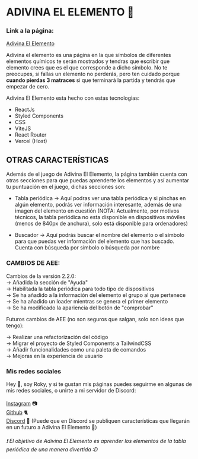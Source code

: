 # ADIVINA EL ELEMENTO 🧪
### Link a la página:

[Adivina El Elemento](https://adivinaelelemento.vercel.app)

Adivina el elemento es una página en la que símbolos de diferentes elementos químicos te serán mostrados y tendras que escribir que elemento crees que es el que corresponde a dicho símbolo.
No te preocupes, si fallas un elemento no perderás, pero ten cuidado porque **cuando pierdas 3 matraces** si que terminará la partida y tendrás que empezar de cero.

Adivina El Elemento esta hecho con estas tecnologias:

- ReactJs
- Styled Components
- CSS
- ViteJS
- React Router
- Vercel (Host)

## OTRAS CARACTERÍSTICAS

Además de el juego de Adivina El Elemento, la página también cuenta con otras secciones para que puedas aprenderte los elementos y así aumentar tu puntuación en el juego, dichas secciones son: 

- Tabla periódica -> Aquí podras ver una tabla periódica y si pinchas en algún elemento, podrás ver información interesante, además de una imagen del elemento en cuestión (NOTA: Actualmente, por motivos técnicos, la tabla periódica no esta disponible en dispositivos móviles (menos de 840px de anchura), solo está disponible para ordenadores)

- Buscador -> Aquí podrás buscar el nombre del elemento o el símbolo para que puedas ver información del elemento que has buscado. Cuenta con búsqueda por símbolo o búsqueda por nombre

### CAMBIOS DE AEE:

Cambios de la versión 2.2.0: <br>
-> Añadida la sección de "Ayuda" <br>
-> Habilitada la tabla periódica para todo tipo de dispositivos <br>
-> Se ha añadido a la información del elemento el grupo al que pertenece <br>
-> Se ha añadido un loader mientras se genera el primer elemento <br>
-> Se ha modificado la apariencia del botón de "comprobar" <br>

Futuros cambios de AEE (no son seguros que salgan, solo son ideas que tengo):

-> Realizar una refactorización del código <br> 
-> Migrar el proyecto de Styled Components a TailwindCSS <br>
-> Añadir funcionalidades como una paleta de comandos <br>
-> Mejoras en la experiencia de usuario <br>


### Mis redes sociales

Hey 👋, soy Roky, y si te gustan mis páginas puedes seguirme en algunas de mis redes sociales, o unirte a mi servidor de Discord:
<br><br>
[Instagram](https://www.instagram.com/kirkydev_30/) 📷
<br>
[Github](https://github.com/Roky3029) 🐈
<br>
[Discord](https://discord.gg/qkPun79h2y) 🎤
(Puede que en Discord se publiquen características que llegarán en un futuro a Adivina El Elemento 👀)

###### ❗ El objetivo de Adivina El Elemento es aprender los elementos de la tabla periódica de una manera divertida :D
